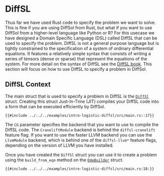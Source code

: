 # DiffSL

Thus far we have used Rust code to specify the problem we want to solve. This is fine if you are using DiffSol from Rust, but what if you want to use DiffSol from a higher-level language like Python or R?
For this usecase we have designed a Domain Specific Language (DSL) called DiffSL that can be used to specify the problem. DiffSL is not a general purpose language but is tightly constrained to
the specification of a system of ordinary differential equations. It features a relatively simple syntax that consists of writing a series of tensors (dense or sparse) that represent the equations of the system.
For more detail on the syntax of DiffSL see the [DiffSL book](https://martinjrobins.github.io/diffsl/). This section will focus on how to use DiffSL to specify a problem in DiffSol.

## DiffSL Context

The main struct that is used to specify a problem in DiffSL is the [`DiffSl`](https://docs.rs/diffsol/latest/diffsol/ode_solver/diffsl/struct.DiffSl.html) struct. Creating this struct
Just-In-Time (JIT) compiles your DiffSL code into a form that can be executed efficiently by DiffSol.

```rust,ignore
{{#include ../../../examples/intro-logistic-diffsl/src/main.rs::17}}
```

The `CG` parameter specifies the backend that you want to use to compile the DiffSL code. The `CraneliftModule` backend is behind the `diffsl-cranelift` feature flag. If you want to use the faster LLVM backend you can use the `LlvmModule` backend, which is behind one of the `diffsl-llvm*` feature flags, depending on the version of LLVM you have installed.

Once you have created the `DiffSl` struct you can use it to create a problem using the `build_from_eqn` method on the [`OdeBuilder`](https://docs.rs/diffsol/latest/diffsol/ode_solver/builder/struct.OdeBuilder.html) struct.

```rust,ignore
{{#include ../../../examples/intro-logistic-diffsl/src/main.rs:18:}}
```

